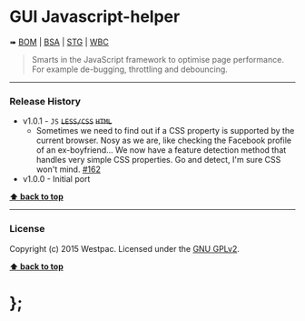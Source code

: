 GUI Javascript-helper
=====================

➠
[BOM](http://westpaccxteam.github.io/GUI-source/_javascript-helpers/1.0.1/tests/BOM/) |
[BSA](http://westpaccxteam.github.io/GUI-source/_javascript-helpers/1.0.1/tests/BSA/) |
[STG](http://westpaccxteam.github.io/GUI-source/_javascript-helpers/1.0.1/tests/STG/) |
[WBC](http://westpaccxteam.github.io/GUI-source/_javascript-helpers/1.0.1/tests/WBC/)

> Smarts in the JavaScript framework to optimise page performance. For example de-bugging, throttling and debouncing.

----------------------------------------------------------------------------------------------------------------------------------------------------------------


### Release History

* v1.0.1 - `JS` ~~`LESS/CSS`~~ ~~`HTML`~~
	* Sometimes we need to find out if a CSS property is supported by the current browser. Nosy as we are, like checking the Facebook profile of an
		ex-boyfriend... We now have a feature detection method that handles very simple CSS properties. Go and detect, I'm sure CSS won't mind.
		[#162](https://github.com/WestpacCXTeam/GUI-source/issues/162)
* v1.0.0 - Initial port

**[⬆ back to top](#content)**


----------------------------------------------------------------------------------------------------------------------------------------------------------------


### License

Copyright (c) 2015 Westpac. Licensed under the [GNU GPLv2](https://raw.githubusercontent.com/WestpacCXTeam/GUI-source/master/LICENSE).

**[⬆ back to top](#content)**

# };